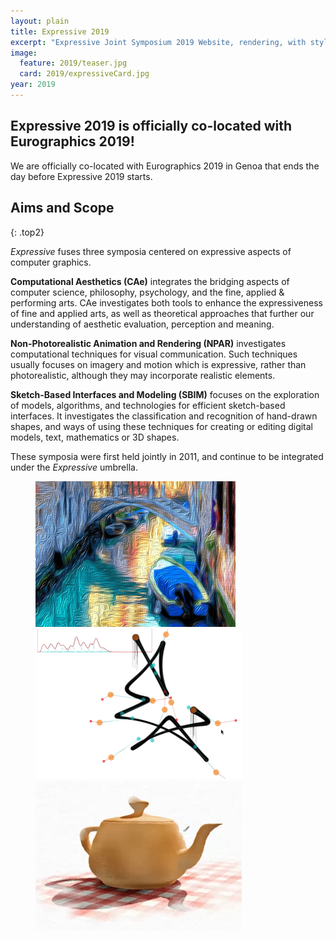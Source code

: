 ```yaml
---
layout: plain
title: Expressive 2019
excerpt: "Expressive Joint Symposium 2019 Website, rendering, with style!"
image:
  feature: 2019/teaser.jpg
  card: 2019/expressiveCard.jpg
year: 2019
---
```

## Expressive 2019 is officially co-located with Eurographics 2019!

We are officially co-located with Eurographics 2019 in Genoa that ends the day before Expressive 2019 starts.

## Aims and Scope
{: .top2}

_Expressive_ fuses three symposia centered on expressive aspects of computer graphics.

__Computational Aesthetics (CAe)__ integrates the bridging aspects of computer science, philosophy, psychology, and the fine, applied & performing arts. CAe investigates both tools to enhance the expressiveness of fine and applied arts, as well as theoretical approaches that further our understanding of aesthetic evaluation, perception and meaning.

__Non-Photorealistic Animation and Rendering (NPAR)__ investigates computational techniques for visual communication. Such techniques usually focuses on imagery and motion which is expressive, rather than photorealistic, although they may incorporate realistic elements.

__Sketch-Based Interfaces and Modeling (SBIM)__ focuses on the exploration of models, algorithms, and technologies for efficient sketch-based interfaces. It investigates the classification and recognition of hand-drawn shapes, and ways of using these techniques for creating or editing digital models, text, mathematics or 3D shapes.

These symposia were first held jointly in 2011, and continue to be integrated under the _Expressive_ umbrella.

<!-- featured images -->
<figure class="top3" >
	<img class="col-xs-12 col-sm-4" src="/img/2018/CAe.png" alt="CAe">
	<img class="col-xs-12 col-sm-4" src="/img/2018/SBIM.png" alt="SBIM">
	<img class="col-xs-12 col-sm-4" src="/img/2018/NPAR.png" alt="NPAR">
</figure>
